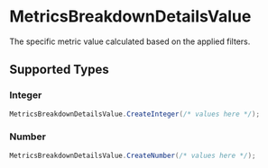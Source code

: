 # MetricsBreakdownDetailsValue

The specific metric value calculated based on the applied filters.


## Supported Types

### Integer

```csharp
MetricsBreakdownDetailsValue.CreateInteger(/* values here */);
```

### Number

```csharp
MetricsBreakdownDetailsValue.CreateNumber(/* values here */);
```
